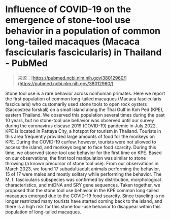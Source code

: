 <!--yml
category: 未分类
date: 2024-05-29 13:18:40
-->

# Influence of COVID-19 on the emergence of stone-tool use behavior in a population of common long-tailed macaques (Macaca fascicularis fascicularis) in Thailand - PubMed

> 来源：[https://pubmed.ncbi.nlm.nih.gov/38012960/](https://pubmed.ncbi.nlm.nih.gov/38012960/)

Stone tool use is a rare behavior across nonhuman primates. Here we report the first population of common long-tailed macaques (Macaca fascicularis fascicularis) who customarily used stone tools to open rock oysters (Saccostrea forskali) on a small island along the Thai Gulf in Koh Ped (KPE), eastern Thailand. We observed this population several times during the past 10 years, but no stone-tool use behavior was observed until our survey during the coronavirus disease 2019 (COVID-19) pandemic in July 2022\. KPE is located in Pattaya City, a hotspot for tourism in Thailand. Tourists in this area frequently provided large amounts of food for the monkeys on KPE. During the COVID-19 curfew, however, tourists were not allowed to access the island, and monkeys began to face food scarcity. During this time, we observed stone-tool use behavior for the first time on KPE. Based on our observations, the first tool manipulation was similar to stone throwing (a known precursor of stone tool use). From our observations in March 2023, we found 17 subadult/adult animals performing the behavior, 15 of 17 were males and mostly solitary while performing the behavior. The M. f. fascicularis subspecies was confirmed by distribution, morphological characteristics, and mtDNA and SRY gene sequences. Taken together, we proposed that the stone tool use behavior in the KPE common long-tailed macaques emerged due to the COVID-19 food scarcity. Since traveling is no longer restricted many tourists have started coming back to the island, and there is a high risk for this stone tool-use behavior to disappear within this population of long-tailed macaques.